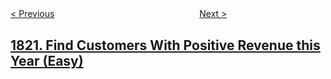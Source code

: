 <!--|This file generated by command(leetcode description); DO NOT EDIT.    |-->
<!--+----------------------------------------------------------------------+-->
<!--|@author    openset <openset.wang@gmail.com>                           |-->
<!--|@link      https://github.com/openset                                 |-->
<!--|@home      https://github.com/openset/leetcode                        |-->
<!--+----------------------------------------------------------------------+-->

[< Previous](../maximum-number-of-accepted-invitations "Maximum Number of Accepted Invitations")
　　　　　　　　　　　　　　　　
[Next >](../sign-of-the-product-of-an-array "Sign of the Product of an Array")

## [1821. Find Customers With Positive Revenue this Year (Easy)](https://leetcode.com/problems/find-customers-with-positive-revenue-this-year "")


